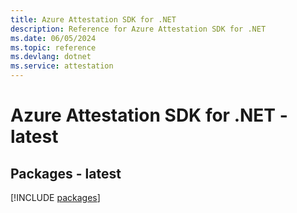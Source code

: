 ```yaml
---
title: Azure Attestation SDK for .NET
description: Reference for Azure Attestation SDK for .NET
ms.date: 06/05/2024
ms.topic: reference
ms.devlang: dotnet
ms.service: attestation
---
```

# Azure Attestation SDK for .NET - latest
## Packages - latest
[!INCLUDE [packages](attestation-index.md)]